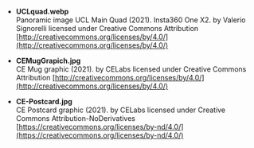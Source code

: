 * **UCLquad.webp** <br>
Panoramic image UCL Main Quad (2021). Insta360 One X2. by Valerio Signorelli licensed under Creative Commons Attribution [http://creativecommons.org/licenses/by/4.0/](http://creativecommons.org/licenses/by/4.0/)

* **CEMugGrapich.jpg** <br>
CE Mug graphic (2021). by CELabs licensed under Creative Commons Attribution [http://creativecommons.org/licenses/by/4.0/](http://creativecommons.org/licenses/by/4.0/)

* **CE-Postcard.jpg** <br>
CE Postcard graphic (2021). by CELabs licensed under Creative Commons Attribution-NoDerivatives [https://creativecommons.org/licenses/by-nd/4.0/](https://creativecommons.org/licenses/by-nd/4.0/)
